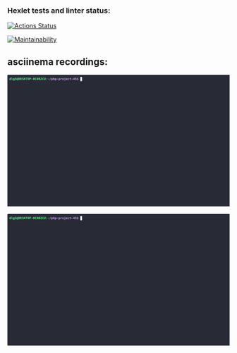 ### Hexlet tests and linter status:
[![Actions Status](https://github.com/dlgv24/php-project-45/actions/workflows/hexlet-check.yml/badge.svg)](https://github.com/dlgv24/php-project-45/actions)

[![Maintainability](https://api.codeclimate.com/v1/badges/ac108d5da5d98902f895/maintainability)](https://codeclimate.com/github/dlgv24/php-project-45/maintainability)

## asciinema recordings:

[![Demo](assets/brain-even.gif)](https://asciinema.org/a/H644i5GW8j98DLMqRukIKgHnH)

[![Demo](assets/brain-calc.gif)](https://asciinema.org/a/1VDiyzeQEoes0TWR2GOBXeTvm)
